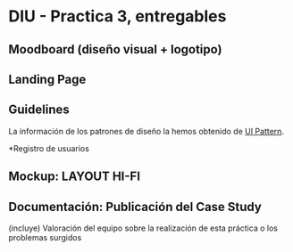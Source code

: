 # DIU - Practica 3, entregables

## Moodboard (diseño visual + logotipo)   



## Landing Page

## Guidelines

La información de los patrones de diseño la hemos obtenido de [UI Pattern](https://ui-patterns.com). 

*Registro de usuarios



## Mockup: LAYOUT HI-FI


## Documentación: Publicación del Case Study


(incluye) Valoración del equipo sobre la realización de esta práctica o los problemas surgidos
 
